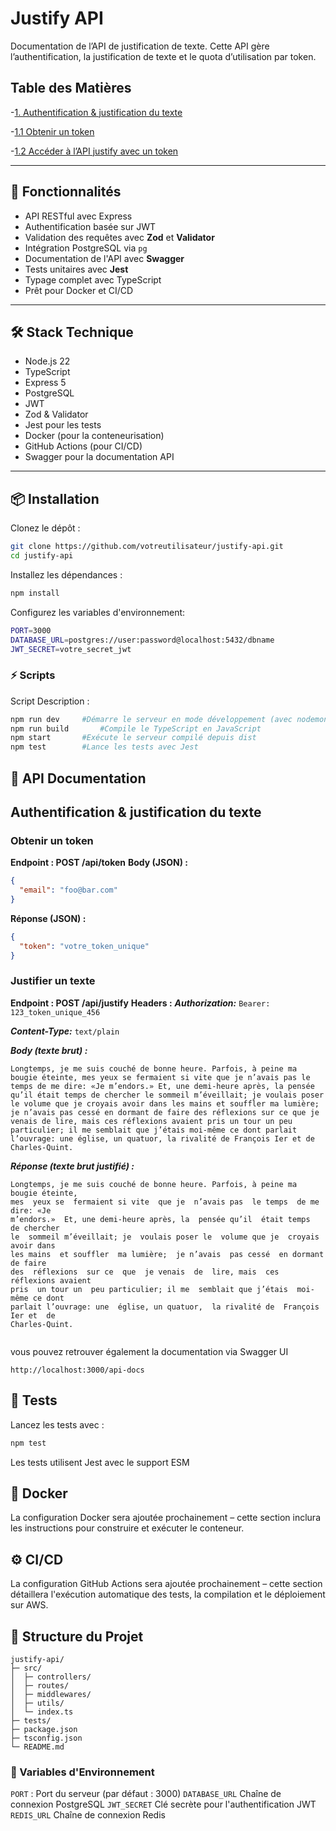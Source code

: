 # Justify API
Documentation de l’API de justification de texte. Cette API gère l’authentification, la justification de texte et le quota d’utilisation par token.

## Table des Matières
-[1. Authentification & justification du texte](#authentification)

  -[1.1 Obtenir un token](#obtenir-un-token)
  
  -[1.2 Accéder à l’API justify avec un token](#justifier-un-texte)


---

## 🚀 Fonctionnalités

- API RESTful avec Express
- Authentification basée sur JWT
- Validation des requêtes avec **Zod** et **Validator**
- Intégration PostgreSQL via `pg`
- Documentation de l'API avec **Swagger**
- Tests unitaires avec **Jest**
- Typage complet avec TypeScript
- Prêt pour Docker et CI/CD

---

## 🛠️ Stack Technique

- Node.js 22
- TypeScript
- Express 5
- PostgreSQL
- JWT
- Zod & Validator
- Jest pour les tests
- Docker (pour la conteneurisation)
- GitHub Actions (pour CI/CD)
- Swagger pour la documentation API

---

## 📦 Installation

Clonez le dépôt :

```bash
git clone https://github.com/votreutilisateur/justify-api.git
cd justify-api
```
Installez les dépendances :
```bash
npm install
```

Configurez les variables d'environnement: 
```bash
PORT=3000
DATABASE_URL=postgres://user:password@localhost:5432/dbname
JWT_SECRET=votre_secret_jwt
```
### ⚡ Scripts
Script	Description : 
```bash
npm run dev	    #Démarre le serveur en mode développement (avec nodemon & ts-node)
npm run build	    #Compile le TypeScript en JavaScript
npm start	    #Exécute le serveur compilé depuis dist
npm test	    #Lance les tests avec Jest
```
## 📝 API Documentation 

## Authentification & justification du texte
### Obtenir un token
**Endpoint : POST /api/token**
**Body (JSON) :**


```json
{
  "email": "foo@bar.com"
}
```

**Réponse (JSON) :**

```json
{
  "token": "votre_token_unique"
}
```
### Justifier un texte
**Endpoint : POST /api/justify**
**Headers :** 
***Authorization:*** ```Bearer: 123_token_unique_456```

***Content-Type:*** ```text/plain```

***Body (texte brut) :***
```
Longtemps, je me suis couché de bonne heure. Parfois, à peine ma bougie éteinte, mes yeux se fermaient si vite que je n’avais pas le temps de me dire: «Je m’endors.» Et, une demi-heure après, la pensée qu’il était temps de chercher le sommeil m’éveillait; je voulais poser le volume que je croyais avoir dans les mains et souffler ma lumière; je n’avais pas cessé en dormant de faire des réflexions sur ce que je venais de lire, mais ces réflexions avaient pris un tour un peu particulier; il me semblait que j’étais moi-même ce dont parlait l’ouvrage: une église, un quatuor, la rivalité de François Ier et de Charles-Quint. 
```
***Réponse (texte brut justifié) :***
```
Longtemps, je me suis couché de bonne heure. Parfois, à peine ma bougie éteinte,
mes  yeux se  fermaient si vite  que je  n’avais pas  le temps  de me  dire: «Je
m’endors.»  Et, une demi-heure après, la  pensée qu’il  était temps  de chercher
le  sommeil m’éveillait; je  voulais poser le  volume que je  croyais avoir dans
les mains  et souffler  ma lumière;  je n’avais  pas cessé  en dormant  de faire
des  réflexions  sur ce  que  je venais  de  lire, mais  ces  réflexions avaient
pris  un tour un  peu particulier; il me  semblait que j’étais  moi-même ce dont
parlait l’ouvrage: une  église, un quatuor,  la rivalité de  François Ier et  de
Charles-Quint.
 
```

vous pouvez retrouver également la documentation via Swagger UI
```
http://localhost:3000/api-docs
```


## 🧪 Tests

Lancez les tests avec :
```bash
npm test
```
Les tests utilisent Jest avec le support ESM

## 🐳 Docker

La configuration Docker sera ajoutée prochainement – cette section inclura les instructions pour construire et exécuter le conteneur.

## ⚙️ CI/CD

La configuration GitHub Actions sera ajoutée prochainement – cette section détaillera l'exécution automatique des tests, la compilation et le déploiement sur AWS.

## 📂 Structure du Projet

```
justify-api/
├─ src/
│  ├─ controllers/
│  ├─ routes/
│  ├─ middlewares/
│  ├─ utils/
│  └─ index.ts
├─ tests/
├─ package.json
├─ tsconfig.json
└─ README.md
```

### 🔑 Variables d'Environnement

```PORT``` :	Port du serveur (par défaut : 3000)
```DATABASE_URL```	Chaîne de connexion PostgreSQL
``JWT_SECRET``	Clé secrète pour l'authentification JWT
```REDIS_URL```  Chaîne de connexion Redis
